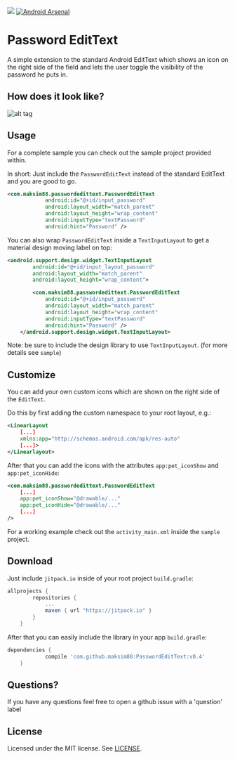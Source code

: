 [![](https://jitpack.io/v/maksim88/PasswordEditText.svg)](https://jitpack.io/#maksim88/PasswordEditText) [![Android Arsenal](https://img.shields.io/badge/Android%20Arsenal-Password%20EditText-brightgreen.svg?style=flat)](http://android-arsenal.com/details/1/3048)

Password EditText
============

A simple extension to the standard Android EditText which shows an icon on the right side of the field and lets the user toggle the visibility of the password he puts in.


How does it look like?
--------

![alt tag](https://raw.github.com/maksim88/PasswordEditText/master/media/screenshot.png)

Usage
--------
For a complete sample you can check out the sample project provided within.

In short:
Just include the `PasswordEditText` instead of the standard EditText and you are good to go.

```xml
<com.maksim88.passwordedittext.PasswordEditText
            android:id="@+id/input_password"
            android:layout_width="match_parent"
            android:layout_height="wrap_content"
            android:inputType="textPassword"
            android:hint="Password" />
```

You can also wrap `PasswordEditText` inside a `TextInputLayout` to get a material design moving label on top:

```xml
<android.support.design.widget.TextInputLayout
        android:id="@+id/input_layout_password"
        android:layout_width="match_parent"
        android:layout_height="wrap_content">

        <com.maksim88.passwordedittext.PasswordEditText
            android:id="@+id/input_password"
            android:layout_width="match_parent"
            android:layout_height="wrap_content"
            android:inputType="textPassword"
            android:hint="Password" />
    </android.support.design.widget.TextInputLayout>

```
Note: be sure to include the design library to use `TextInputLayout`. (for more details see `sample`)


Customize
--------

You can add your own custom icons which are shown on the right side of the `EditText`.

Do this by first adding the custom namespace to your root layout, e.g.:
```xml
<LinearLayout
    [...]
    xmlns:app="http://schemas.android.com/apk/res-auto"
    [...]>
</Linearlayout>
```

After that you can add the icons with the attributes `app:pet_iconShow` and `app:pet_iconHide`:

```xml
<com.maksim88.passwordedittext.PasswordEditText
    [...]
    app:pet_iconShow="@drawable/..."
    app:pet_iconHide="@drawable/..."
    [...]
/>
```

For a working example check out the `activity_main.xml` inside the `sample` project.

Download
--------
Just include `jitpack.io` inside of your root project `build.gradle`:

```groovy
allprojects {
		repositories {
			...
			maven { url "https://jitpack.io" }
		}
	}
```

After that you can easily include the library in your app `build.gradle`:

```groovy
dependencies {
	        compile 'com.github.maksim88:PasswordEditText:v0.4'
	}
```


Questions?
--------
If you have any questions feel free to open a github issue with a 'question' label


License
--------
Licensed under the MIT license. See [LICENSE](LICENSE.md).
